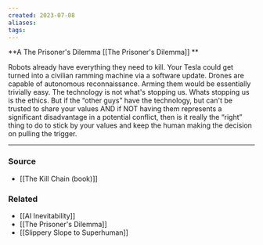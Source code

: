 ```yaml
---
created: 2023-07-08
aliases: 
tags: 
---
```

**A The Prisoner's Dilemma [[The Prisoner's Dilemma]] **

Robots already have everything they need to kill. Your Tesla could get turned into a civilian ramming machine via a software update. Drones are capable of autonomous reconnaissance. Arming them would be essentially trivially easy. The technology is not what's stopping us. Whats stopping us is the ethics. But if the “other guys” have the technology, but can't be trusted to share your values AND if NOT having them represents a significant disadvantage in a potential conflict, then is it really the “right” thing to do to stick by your values and keep the human making the decision on pulling the trigger.

---

### Source
- [[The Kill Chain (book)]]

### Related
- [[AI Inevitability]] 
- [[The Prisoner's Dilemma]] 
- [[Slippery Slope to Superhuman]]